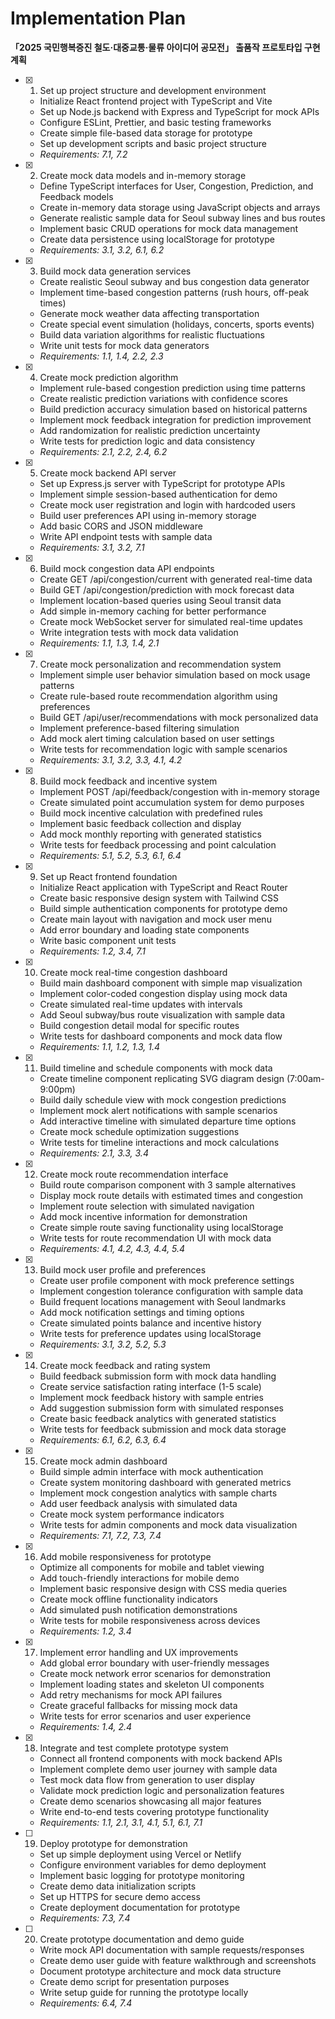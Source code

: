 # Implementation Plan

**「2025 국민행복증진 철도·대중교통·물류 아이디어 공모전」 출품작 프로토타입 구현 계획**

- [x] 1. Set up project structure and development environment



  - Initialize React frontend project with TypeScript and Vite
  - Set up Node.js backend with Express and TypeScript for mock APIs
  - Configure ESLint, Prettier, and basic testing frameworks
  - Create simple file-based data storage for prototype
  - Set up development scripts and basic project structure
  - _Requirements: 7.1, 7.2_

- [x] 2. Create mock data models and in-memory storage



  - Define TypeScript interfaces for User, Congestion, Prediction, and Feedback models
  - Create in-memory data storage using JavaScript objects and arrays
  - Generate realistic sample data for Seoul subway lines and bus routes
  - Implement basic CRUD operations for mock data management
  - Create data persistence using localStorage for prototype
  - _Requirements: 3.1, 3.2, 6.1, 6.2_

- [x] 3. Build mock data generation services



  - Create realistic Seoul subway and bus congestion data generator
  - Implement time-based congestion patterns (rush hours, off-peak times)
  - Generate mock weather data affecting transportation
  - Create special event simulation (holidays, concerts, sports events)
  - Build data variation algorithms for realistic fluctuations
  - Write unit tests for mock data generators
  - _Requirements: 1.1, 1.4, 2.2, 2.3_

- [x] 4. Create mock prediction algorithm



  - Implement rule-based congestion prediction using time patterns
  - Create realistic prediction variations with confidence scores
  - Build prediction accuracy simulation based on historical patterns
  - Implement mock feedback integration for prediction improvement
  - Add randomization for realistic prediction uncertainty
  - Write tests for prediction logic and data consistency
  - _Requirements: 2.1, 2.2, 2.4, 6.2_

- [x] 5. Create mock backend API server



  - Set up Express.js server with TypeScript for prototype APIs
  - Implement simple session-based authentication for demo
  - Create mock user registration and login with hardcoded users
  - Build user preferences API using in-memory storage
  - Add basic CORS and JSON middleware
  - Write API endpoint tests with sample data
  - _Requirements: 3.1, 3.2, 7.1_

- [x] 6. Build mock congestion data API endpoints



  - Create GET /api/congestion/current with generated real-time data
  - Build GET /api/congestion/prediction with mock forecast data
  - Implement location-based queries using Seoul transit data
  - Add simple in-memory caching for better performance
  - Create mock WebSocket server for simulated real-time updates
  - Write integration tests with mock data validation
  - _Requirements: 1.1, 1.3, 1.4, 2.1_

- [x] 7. Create mock personalization and recommendation system










  - Implement simple user behavior simulation based on mock usage patterns
  - Create rule-based route recommendation algorithm using preferences
  - Build GET /api/user/recommendations with mock personalized data
  - Implement preference-based filtering simulation
  - Add mock alert timing calculation based on user settings
  - Write tests for recommendation logic with sample scenarios
  - _Requirements: 3.1, 3.2, 3.3, 4.1, 4.2_

- [x] 8. Build mock feedback and incentive system



  - Implement POST /api/feedback/congestion with in-memory storage
  - Create simulated point accumulation system for demo purposes
  - Build mock incentive calculation with predefined rules
  - Implement basic feedback collection and display
  - Add mock monthly reporting with generated statistics
  - Write tests for feedback processing and point calculation
  - _Requirements: 5.1, 5.2, 5.3, 6.1, 6.4_

- [x] 9. Set up React frontend foundation



  - Initialize React application with TypeScript and React Router
  - Create basic responsive design system with Tailwind CSS
  - Build simple authentication components for prototype demo
  - Create main layout with navigation and mock user menu
  - Add error boundary and loading state components
  - Write basic component unit tests
  - _Requirements: 1.2, 3.4, 7.1_

- [x] 10. Create mock real-time congestion dashboard



  - Build main dashboard component with simple map visualization
  - Implement color-coded congestion display using mock data
  - Create simulated real-time updates with intervals
  - Add Seoul subway/bus route visualization with sample data
  - Build congestion detail modal for specific routes
  - Write tests for dashboard components and mock data flow
  - _Requirements: 1.1, 1.2, 1.3, 1.4_

- [x] 11. Build timeline and schedule components with mock data



  - Create timeline component replicating SVG diagram design (7:00am-9:00pm)
  - Build daily schedule view with mock congestion predictions
  - Implement mock alert notifications with sample scenarios
  - Add interactive timeline with simulated departure time options
  - Create mock schedule optimization suggestions
  - Write tests for timeline interactions and mock calculations
  - _Requirements: 2.1, 3.3, 3.4_

- [x] 12. Create mock route recommendation interface



  - Build route comparison component with 3 sample alternatives
  - Display mock route details with estimated times and congestion
  - Implement route selection with simulated navigation
  - Add mock incentive information for demonstration
  - Create simple route saving functionality using localStorage
  - Write tests for route recommendation UI with mock data
  - _Requirements: 4.1, 4.2, 4.3, 4.4, 5.4_

- [x] 13. Build mock user profile and preferences


  - Create user profile component with mock preference settings
  - Implement congestion tolerance configuration with sample data
  - Build frequent locations management with Seoul landmarks
  - Add mock notification settings and timing options
  - Create simulated points balance and incentive history
  - Write tests for preference updates using localStorage
  - _Requirements: 3.1, 3.2, 5.2, 5.3_

- [x] 14. Create mock feedback and rating system



  - Build feedback submission form with mock data handling
  - Create service satisfaction rating interface (1-5 scale)
  - Implement mock feedback history with sample entries
  - Add suggestion submission form with simulated responses
  - Create basic feedback analytics with generated statistics
  - Write tests for feedback submission and mock data storage
  - _Requirements: 6.1, 6.2, 6.3, 6.4_

- [x] 15. Create mock admin dashboard



  - Build simple admin interface with mock authentication
  - Create system monitoring dashboard with generated metrics
  - Implement mock congestion analytics with sample charts
  - Add user feedback analysis with simulated data
  - Create mock system performance indicators
  - Write tests for admin components and mock data visualization
  - _Requirements: 7.1, 7.2, 7.3, 7.4_

- [x] 16. Add mobile responsiveness for prototype



  - Optimize all components for mobile and tablet viewing
  - Add touch-friendly interactions for mobile demo
  - Implement basic responsive design with CSS media queries
  - Create mock offline functionality indicators
  - Add simulated push notification demonstrations
  - Write tests for mobile responsiveness across devices
  - _Requirements: 1.2, 3.4_

- [x] 17. Implement error handling and UX improvements



  - Add global error boundary with user-friendly messages
  - Create mock network error scenarios for demonstration
  - Implement loading states and skeleton UI components
  - Add retry mechanisms for mock API failures
  - Create graceful fallbacks for missing mock data
  - Write tests for error scenarios and user experience
  - _Requirements: 1.4, 2.4_

- [x] 18. Integrate and test complete prototype system




  - Connect all frontend components with mock backend APIs
  - Implement complete demo user journey with sample data
  - Test mock data flow from generation to user display
  - Validate mock prediction logic and personalization features
  - Create demo scenarios showcasing all major features
  - Write end-to-end tests covering prototype functionality
  - _Requirements: 1.1, 2.1, 3.1, 4.1, 5.1, 6.1, 7.1_

- [ ] 19. Deploy prototype for demonstration
  - Set up simple deployment using Vercel or Netlify
  - Configure environment variables for demo deployment
  - Implement basic logging for prototype monitoring
  - Create demo data initialization scripts
  - Set up HTTPS for secure demo access
  - Create deployment documentation for prototype
  - _Requirements: 7.3, 7.4_

- [ ] 20. Create prototype documentation and demo guide
  - Write mock API documentation with sample requests/responses
  - Create demo user guide with feature walkthrough and screenshots
  - Document prototype architecture and mock data structure
  - Create demo script for presentation purposes
  - Write setup guide for running the prototype locally
  - _Requirements: 6.4, 7.4_